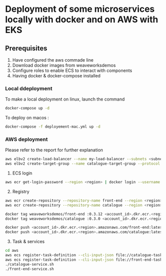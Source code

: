 # Deployment of some microservices locally with docker and on AWS with EKS

## Prerequisites
1. Have configured the aws commade line
2. Download docker images from weaveworksdemos
3. Configure roles to enable ECS to interact with components
4. Having docker & docker-compose installed

### Local ddeployment
To make a local deployment on linux, launch the command
```bash
docker-compose up -d
```
To deploy on macos :
```bash
docker-compose -f deployement-mac.yml up -d
```

### AWS deployment
Please refer to the report for further explanation
```bash
aws elbv2 create-load-balancer --name my-load-balancer --subnets <subnet_ids> --security-groups <security_group_id> --region <region>
aws elbv2 create-target-group --name catalogue-target-group --protocol HTTP --port 80 --vpc-id <vpc_id> --region <region>
```
1. ECS login
   
``` bash
aws ecr get-login-password --region <region> | docker login --username AWS --password-stdin <account_id>.dkr.ecr.<region>.amazonaws.com
```
2. Registry

```bash
aws ecr create-repository --repository-name front-end --region <region>
aws ecr create-repository --repository-name catalogue --region <region>

docker tag weaveworksdemos/front-end :0.3.12 <account_id>.dkr.ecr.<region>.amazonaws.com/front-end:latest
docker tag weaveworksdemos/catalogue :0.3.0 <account_id>.dkr.ecr.<region>.amazonaws.com/catalogue:latest

docker push <account_id>.dkr.ecr.<region>.amazonaws.com/front-end:latest
docker push <account_id>.dkr.ecr.<region>.amazonaws.com/catalogue:latest
```

3. Task & services

```bash
cd aws
aws ecs register-task-definition --cli-input-json file://catalogue-task.json --region <region>
aws ecs register-task-definition --cli-input-json file://front-end-task.json --region <region>
./catalogue-service.sh
./front-end-service.sh
```
